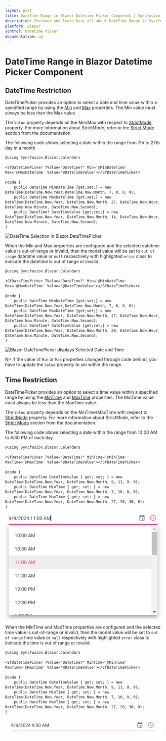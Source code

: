 ```yaml
---
layout: post
title: DateTime Range in Blazor Datetime Picker Component | Syncfusion
description: Checkout and learn here all about DateTime Range in Syncfusion Blazor Datetime Picker component and more.
platform: Blazor
control: Datetime Picker 
documentation: ug
---
```


# DateTime Range in Blazor Datetime Picker Component

## DateTime Restriction

DateTimePicker provides an option to select a date and time value within a specified range by using the [Min](https://help.syncfusion.com/cr/blazor/Syncfusion.Blazor.Calendars.SfDateTimePicker-1.html#Syncfusion_Blazor_Calendars_SfDateTimePicker_1_Min) and [Max](https://help.syncfusion.com/cr/blazor/Syncfusion.Blazor.Calendars.SfDateTimePicker-1.html#Syncfusion_Blazor_Calendars_SfDateTimePicker_1_Max) properties. The Min value must always be less than the Max value.

The `Value` property depends on the Min/Max with respect to [StrictMode](https://help.syncfusion.com/cr/blazor/Syncfusion.Blazor.Calendars.SfDateTimePicker-1.html#Syncfusion_Blazor_Calendars_SfDateTimePicker_1_StrictMode) property. For more information about StrictMode, refer to the [Strict Mode](./strict-mode) section from the documentation.

The following code allows selecting a date within the range from 7th to 27th day in a month.

```cshtml
@using Syncfusion.Blazor.Calendars

<SfDateTimePicker TValue="DateTime?" Min='@MinDateTime' Max='@MaxDateTime' Value='@DateTimeValue'></SfDateTimePicker>

@code {
    public DateTime MinDateTime {get;set;} = new DateTime(DateTime.Now.Year,DateTime.Now.Month, 7, 0, 0, 0);
    public DateTime MaxDateTime {get;set;} = new DateTime(DateTime.Now.Year, DateTime.Now.Month, 27, DateTime.Now.Hour, DateTime.Now.Minute, DateTime.Now.Second);
    public DateTime? DateTimeValue {get;set;} = new DateTime(DateTime.Now.Year, DateTime.Now.Month, 14, DateTime.Now.Hour, DateTime.Now.Minute, DateTime.Now.Second);
}
```


![DateTime Selection in Blazor DateTimePicker](./images/blazor-datetimepicker-selection.png)

When the Min and Max properties are configured and the selected datetime value is out-of-range or invalid, then the model value will be set to `out of range` datetime value or `null` respectively with highlighted `error` class to indicate the datetime is out of range or invalid.

```cshtml
@using Syncfusion.Blazor.Calendars

<SfDateTimePicker TValue="DateTime?" Min='@MinDateTime' Max='@MaxDateTime' Value='@DateTimeValue'></SfDateTimePicker>

@code {
    public DateTime MinDateTime {get;set;} = new DateTime(DateTime.Now.Year,DateTime.Now.Month, 7, 0, 0, 0);
    public DateTime MaxDateTime {get;set;} = new DateTime(DateTime.Now.Year, DateTime.Now.Month, 27, DateTime.Now.Hour, DateTime.Now.Minute, DateTime.Now.Second);
    public DateTime? DateTimeValue {get;set;} = new DateTime(DateTime.Now.Year, DateTime.Now.Month, 28, DateTime.Now.Hour, DateTime.Now.Minute, DateTime.Now.Second);
}
```


![Blazor DateTimePicker displays Selected Date and Time](./images/blazor-datetimepicker-date-time-selection.png)

N> If the value of `Min` or `Max` properties changed through code behind, you have to update the `Value` property to set within the range.

## Time Restriction

DateTimePicker provides an option to select a time value within a specified range by using the [MinTime](https://help.syncfusion.com/cr/blazor/Syncfusion.Blazor.Calendars.SfDateTimePicker-1.html#Syncfusion_Blazor_Calendars_SfDateTimePicker_1_MinTime) and [MaxTime](https://help.syncfusion.com/cr/blazor/Syncfusion.Blazor.Calendars.SfDateTimePicker-1.html#Syncfusion_Blazor_Calendars_SfDateTimePicker_1_MaxTime) properties. The MinTime value must always be less than the MaxTime value.

The `Value` property depends on the MinTime/MaxTime with respect to [StrictMode](https://help.syncfusion.com/cr/blazor/Syncfusion.Blazor.Calendars.SfDateTimePicker-1.html#Syncfusion_Blazor_Calendars_SfDateTimePicker_1_StrictMode) property. For more information about StrictMode, refer to the [Strict Mode](./strict-mode) section from the documentation.

The following code allows selecting a date within the range from 10:00 AM to 8:30 PM of each day.

```cshtml
@using Syncfusion.Blazor.Calendars

<SfDateTimePicker TValue="DateTime?" MinTime='@MinTime' MaxTime='@MaxTime' Value='@DateTimeValue'></SfDateTimePicker>

@code {
    public DateTime DateTimeValue { get; set; } = new DateTime(DateTime.Now.Year, DateTime.Now.Month, 9, 11, 0, 0);
    public DateTime MinTime { get; set; } = new DateTime(DateTime.Now.Year, DateTime.Now.Month, 7, 10, 0, 0);
    public DateTime MaxTime { get; set; } = new DateTime(DateTime.Now.Year, DateTime.Now.Month, 27, 20, 30, 0);
}
```

![Time Selection in Blazor DateTimePicker](./images/blazor-datetimepicker-time-selection.png)

When the MinTime and MaxTime properties are configured and the selected time value is out-of-range or invalid, then the model value will be set to `out of range` time value or `null` respectively with highlighted `error` class to indicate the time is out of range or invalid.

```cshtml
@using Syncfusion.Blazor.Calendars

<SfDateTimePicker TValue="DateTime?" MinTime='@MinTime' MaxTime='@MaxTime' Value='@DateTimeValue'></SfDateTimePicker>

@code {
    public DateTime DateTimeValue { get; set; } = new DateTime(DateTime.Now.Year, DateTime.Now.Month, 9, 11, 0, 0);
    public DateTime MinTime { get; set; } = new DateTime(DateTime.Now.Year, DateTime.Now.Month, 7, 10, 0, 0);
    public DateTime MaxTime { get; set; } = new DateTime(DateTime.Now.Year, DateTime.Now.Month, 27, 20, 30, 0);
}
```

![Blazor DateTimePicker displays Time Selection](./images/blazor-datetimepicker-time-validation.png)